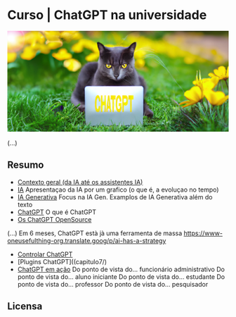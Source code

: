 # Curso | ChatGPT na universidade

<img src="imagens/ChatGPT_curso_prompting.png" alt="Imagem criada por ferramentas Text-2-Image" title="Imagem criada por ferramentas Text-2-Image">

(...)

## Resumo 

- [Contexto geral (da IA até os assistentes IA)](capitulo1/)
- [IA](capitulo2/)
Apresentaçao da IA por um grafico (o que é, a evoluçao no tempo)
- [IA Generativa](capitulo3/)
Focus na IA Gen.
Examplos de IA Generativa além do texto
- [ChatGPT](capitulo4/)
O que é ChatGPT
- [Os ChatGPT OpenSource](capitulo5/)

(...)
Em 6 meses, ChatGPT està jà uma ferramenta de massa
https://www-oneusefulthing-org.translate.goog/p/ai-has-a-strategy 
- [Controlar ChatGPT](capitulo6/)
- [Plugins ChatGPT]((capitulo7/)
- [ChatGPT em ação](capitulo8/)
Do ponto de vista do… funcionário administrativo
Do ponto de vista do… aluno iniciante
Do ponto de vista do… estudante
Do ponto de vista do… professor
Do ponto de vista do… pesquisador


## Licensa

